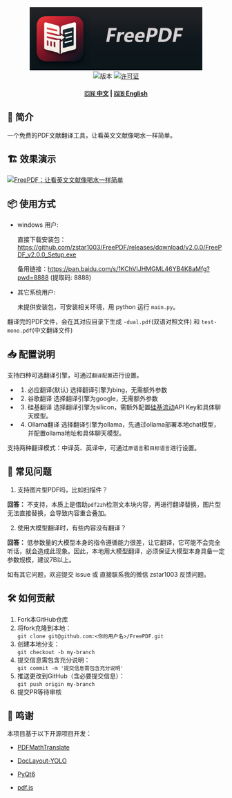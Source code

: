 <div align="center">
  <img src="assets/logo_with_txt.png" width="400" alt="FreePDF">
</div>

<div align="center">
  <img src="https://img.shields.io/badge/版本-2.0.0-blue" alt="版本">
  <a href="LICENSE"><img src="https://img.shields.io/badge/许可证-AGPL3.0-green" alt="许可证"></a>
  <h4>
    <a href="README.md">🇨🇳 中文</a>
    <span> | </span>
    <a href="README_EN.md">🇬🇧 English</a>
  </h4>
</div>

## 🌟 简介

一个免费的PDF文献翻译工具，让看英文文献像喝水一样简单。


## 🏗️ 效果演示

[![FreePDF：让看英文文献像喝水一样简单](https://i0.hdslb.com/bfs/archive/43c920704c379c27424211f3edfc1657369dfd66.jpg@672w_378h_1c.avif)](https://www.bilibili.com/video/BV1hcKfzEE9e)


## 📦 使用方式

- windows 用户:

  直接下载安装包：https://github.com/zstar1003/FreePDF/releases/download/v2.0.0/FreePDF_v2.0.0_Setup.exe

  备用链接：https://pan.baidu.com/s/1KChVlJHMGML46YB4K8aMfg?pwd=8888 (提取码: 8888)

- 其它系统用户:

  未提供安装包，可安装相关环境，用 python 运行 `main.py`。

翻译完的PDF文件，会在其对应目录下生成 `-dual.pdf`(双语对照文件) 和 `test-mono.pdf`(中文翻译文件)

## 📥 配置说明

支持四种可选翻译引擎，可通过`翻译配置`进行设置。

- 1. 必应翻译(默认)
     选择翻译引擎为bing，无需额外参数

- 2. 谷歌翻译
     选择翻译引擎为google，无需额外参数

- 3. 硅基翻译
     选择翻译引擎为silicon，需额外配置[硅基流动](https://cloud.siliconflow.cn/i/bjDoFhPf)API Key和具体聊天模型。

- 4. Ollama翻译
     选择翻译引擎为ollama，先通过ollama部署本地chat模型，并配置ollama地址和具体聊天模型。

支持两种翻译模式：中译英、英译中，可通过`原语言`和`目标语言`进行设置。

## 📮 常见问题

1. 支持图片型PDF吗，比如扫描件？

**回答：** 不支持，本质上是借助`pdf2zh`检测文本块内容，再进行翻译替换，图片型无法直接替换，会导致内容重合叠加。

2. 使用大模型翻译时，有些内容没有翻译？

**回答：** 低参数量的大模型本身的指令遵循能力很差，让它翻译，它可能不会完全听话，就会造成此现象。因此，本地用大模型翻译，必须保证大模型本身具备一定参数规模，建议7B以上。

如有其它问题，欢迎提交 issue 或 直接联系我的微信 zstar1003 反馈问题。

## 🛠️ 如何贡献

1. Fork本GitHub仓库
2. 将fork克隆到本地：  
`git clone git@github.com:<你的用户名>/FreePDF.git`
3. 创建本地分支：  
`git checkout -b my-branch`
4. 提交信息需包含充分说明：  
`git commit -m '提交信息需包含充分说明'`
5. 推送更改到GitHub（含必要提交信息）：  
`git push origin my-branch`
6. 提交PR等待审核

## 🚀 鸣谢

本项目基于以下开源项目开发：

- [PDFMathTranslate](https://github.com/Byaidu/PDFMathTranslate)

- [DocLayout-YOLO](https://github.com/opendatalab/DocLayout-YOLO)

- [PyQt6](https://www.riverbankcomputing.com/software/pyqt)

- [pdf.js](https://github.com/mozilla/pdf.js)

